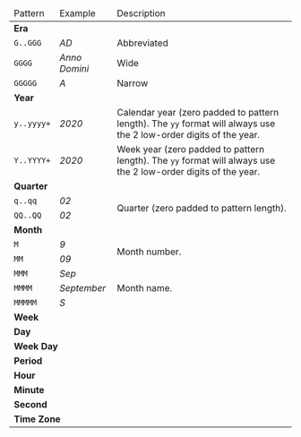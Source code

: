 <table>
    <thead>
        <tr>
            <td>Pattern</td>
            <td>Example</td>
            <td>Description</td>
        </tr>
    </thead>
    <tbody>
        <tr>
            <td colspan="3"><strong>Era</strong></td>
        </tr>
        <tr>
            <td><code>G..GGG</code></td>
            <td><em>AD</em></td>
            <td>Abbreviated</td>
        </tr>
        <tr>
            <td><code>GGGG</code></td>
            <td><em>Anno Domini</em></td>
            <td>Wide</td>
        </tr>
        <tr>
            <td><code>GGGGG</code></td>
            <td><em>A</em></td>
            <td>Narrow</td>
        </tr>
        <tr>
            <td colspan="3"><strong>Year</strong></td>
        </tr>
        <tr>
            <td><code>y..yyyy+</code></td>
            <td><em>2020</em></td>
            <td>Calendar year (zero padded to pattern length). The <code>yy</code> format will always use the 2 low-order digits of the year.</td>
        </tr>
        <tr>
            <td><code>Y..YYYY+</code></td>
            <td><em>2020</em></td>
            <td>Week year (zero padded to pattern length). The <code>yy</code> format will always use the 2 low-order digits of the year.</td>
        </tr>
        <tr>
            <td colspan="3"><strong>Quarter</strong></td>
        </tr>
        <tr>
            <td><code>q..qq</code></td>
            <td><em>02</em></td>
            <td rowspan="2">Quarter (zero padded to pattern length).</td>
        <tr>
            <td><code>QQ..QQ</code></td>
            <td><em>02</em></td>
        </tr>
        <tr>
            <td colspan="3"><strong>Month</strong></td>
        </tr>
        <tr>
            <td><code>M</code></td>
            <td><em>9</em></td>
            <td rowspan="2">Month number.</td>
        </tr>
        <tr>
            <td><code>MM</code></td>
            <td><em>09</em></td>
        </tr>
        <tr>
            <td><code>MMM</code></td>
            <td><em>Sep</em></td>
            <td rowspan="3">Month name.</td>
        </tr>
        <tr>
            <td><code>MMMM</code></td>
            <td><em>September</em></td>
        </tr>
        <tr>
            <td><code>MMMMM</code></td>
            <td><em>S</em></td>
        </tr>
        <tr>
            <td colspan="3"><strong>Week</strong></td>
        </tr>
        <tr>
            <td colspan="3"><strong>Day</strong></td>
        </tr>
        <tr>
            <td colspan="3"><strong>Week Day</strong></td>
        </tr>
        <tr>
            <td colspan="3"><strong>Period</strong></td>
        </tr>
        <tr>
            <td colspan="3"><strong>Hour</strong></td>
        </tr>
        <tr>
            <td colspan="3"><strong>Minute</strong></td>
        </tr>
        <tr>
            <td colspan="3"><strong>Second</strong></td>
        </tr>
        <tr>
            <td colspan="3"><strong>Time Zone</strong></td>
        </tr>
    </tbody>
</table>